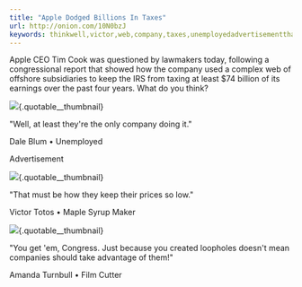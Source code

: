 ```yaml
---
title: "Apple Dodged Billions In Taxes"
url: http://onion.com/10N0bzJ
keywords: thinkwell,victor,web,company,taxes,unemployedadvertisementthat,tim,dodged,theyre,used,billions,apple,totos,today
---
```

Apple CEO Tim Cook was questioned by lawmakers today, following a congressional report that showed how the company used a complex web of offshore subsidiaries to keep the IRS from taxing at least \$74 billion of its earnings over the past four years. What do you think?

![](https://i.kinja-img.com/gawker-media/image/upload/s--RMP-Jps3--/c_fill,f_auto,fl_progressive,g_center,h_200,q_80,w_200/ytygsjca0yviymbaeqhl.jpg){.quotable__thumbnail}

"Well, at least they're the only company doing it."

Dale Blum • Unemployed

Advertisement

![](https://i.kinja-img.com/gawker-media/image/upload/s--tLA2OisU--/c_fill,f_auto,fl_progressive,g_center,h_200,q_80,w_200/dm5takitfmpzgwkvpaua.jpg){.quotable__thumbnail}

"That must be how they keep their prices so low."

Victor Totos • Maple Syrup Maker

![](https://i.kinja-img.com/gawker-media/image/upload/s--qWiqOFEj--/c_fill,f_auto,fl_progressive,g_center,h_200,q_80,w_200/r7in29cpxsxiw2j2fsjy.jpg){.quotable__thumbnail}

"You get 'em, Congress. Just because you created loopholes doesn't mean companies should take advantage of them!"

Amanda Turnbull • Film Cutter
